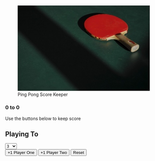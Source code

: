 <!DOCTYPE html>
<html lang="en">

<head>
    <meta charset="UTF-8">
    <meta http-equiv="X-UA-Compatible" content="IE=edge">
    <meta name="viewport" content="width=device-width, initial-scale=1.0">
    <title>Score Keeper</title>
    <link rel="stylesheet" href="style.css">
</head>

<body>
    <section id="container">
        <figure class="header">
            <img
                src="ping-pong.jfif">
            <figcaption>Ping Pong Score Keeper</figcaption>
        </figure>
        <section class="details">
            <div class="main">
                <h1><span class="one">0</span> to <span class="two">0</span></h1>
                <p>Use the buttons below to keep score</p>
                <h2>Playing To</h2>
                <select>
                    <option value="3">3</option>
                    <option value="4">4</option>
                    <option value="5">5</option>
                    <option value="6">6</option>
                    <option value="7">7</option>
                    <option value="8">8</option>
                    <option value="9">9</option>
                    <option value="10">10</option>
                    <option value="11">11</option>
                </select>
            </div>
            <section id="buttons">
                <button class="btn">+1 Player One</button>
                <button class="btn">+1 Player Two</button>
                <button class="btn">Reset</button>
            </section>
        </section>
    </section>
    <script src="app.js"></script>
</body>

</html>
